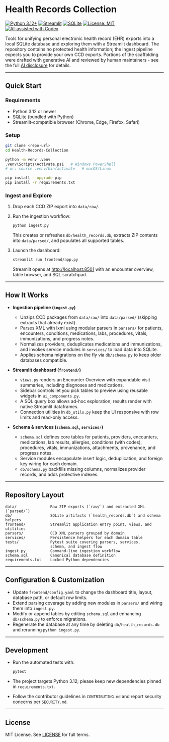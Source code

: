 # Health Records Collection

<!-- markdownlint-disable MD013 -->
[![Python 3.12+](https://img.shields.io/badge/python-3.12+-blue.svg)](https://www.python.org/)
[![Streamlit](https://img.shields.io/badge/Streamlit-dashboard-ff4b4b.svg?logo=streamlit)](https://streamlit.io)
[![SQLite](https://img.shields.io/badge/SQLite-database-07405e.svg?logo=sqlite)](https://www.sqlite.org)
[![License: MIT](https://img.shields.io/badge/License-MIT-green.svg)](LICENSE)
[![AI-assisted with Codex](https://img.shields.io/badge/AI--Assisted-OpenAI_Codex-blueviolet?logo=openai&logoColor=white)](AI_disclosure.md)
<!-- markdownlint-enable MD013 -->

Tools for unifying personal electronic health record (EHR) exports into a local
SQLite database and exploring them with a Streamlit dashboard. The repository
contains no protected health information; the ingest pipeline expects you to
provide your own CCD exports. Portions of the scaffolding were drafted with
generative AI and reviewed by human maintainers - see the full
[AI disclosure](AI_disclosure.md) for details.

---

## Quick Start

### Requirements

- Python 3.12 or newer
- SQLite (bundled with Python)
- Streamlit-compatible browser (Chrome, Edge, Firefox, Safari)

### Setup

```bash
git clone <repo-url>
cd Health-Records-Collection

python -m venv .venv
.venv\Scripts\Activate.ps1   # Windows PowerShell
# or: source .venv/bin/activate   # macOS/Linux

pip install --upgrade pip
pip install -r requirements.txt
```

### Ingest and Explore

1. Drop each CCD ZIP export into `data/raw/`.
1. Run the ingestion workflow:

   ```bash
   python ingest.py
   ```
  
   This creates or refreshes `db/health_records.db`, extracts ZIP contents into
   `data/parsed/`, and populates all supported tables.
1. Launch the dashboard:

   ```bash
   streamlit run frontend/app.py
   ```
  
   Streamlit opens at [http://localhost:8501](http://localhost:8501) with an
   encounter overview, table browser, and SQL scratchpad.

---

## How It Works

- **Ingestion pipeline (`ingest.py`)**
  - Unzips CCD packages from `data/raw/` into `data/parsed/` (skipping extracts
    that already exist).
  - Parses XML with lxml using modular parsers in `parsers/` for patients,
    encounters, conditions, medications, labs, procedures, vitals,
    immunizations, and progress notes.
  - Normalizes providers, deduplicates medications and immunizations, and
    invokes service modules in `services/` to load data into SQLite.
  - Applies schema migrations on the fly via `db/schema.py` to keep older
    databases compatible.

- **Streamlit dashboard (`frontend/`)**
  - `views.py` renders an Encounter Overview with expandable visit summaries,
    including diagnoses and medications.
  - Sidebar controls let you pick tables to preview using reusable widgets in
    `ui_components.py`.
  - A SQL query box allows ad-hoc exploration; results render with native
    Streamlit dataframes.
  - Connection utilities in `db_utils.py` keep the UI responsive with row
    limits and read-only access.

- **Schema & services (`schema.sql`, `services/`)**
  - `schema.sql` defines core tables for patients, providers, encounters,
    medications, lab results, allergies, conditions (with codes), procedures,
    vitals, immunizations, attachments, provenance, and progress notes.
  - Service modules encapsulate insert logic, deduplication, and foreign key
    wiring for each domain.
  - `db/schema.py` backfills missing columns, normalizes provider records, and
    adds protective indexes.

---

## Repository Layout

```text
data/               Raw ZIP exports (`raw/`) and extracted XML (`parsed/`)
db/                 SQLite artifacts (`health_records.db`) and schema helpers
frontend/           Streamlit application entry point, views, and utilities
parsers/            CCD XML parsers grouped by domain
services/           Persistence helpers for each domain table
tests/              Pytest suite covering parsers, services,
                    schema, and ingest flow
ingest.py           Command-line ingestion workflow
schema.sql          Canonical database definition
requirements.txt    Locked Python dependencies
```

---

## Configuration & Customization

- Update `frontend/config.yaml` to change the dashboard title, layout, database
  path, or default row limits.
- Extend parsing coverage by adding new modules in `parsers/` and wiring them
  into `ingest.py`.
- Modify or append tables by editing `schema.sql` and enhancing `db/schema.py`
  to enforce migrations.
- Regenerate the database at any time by deleting `db/health_records.db` and
  rerunning `python ingest.py`.

---

## Development

- Run the automated tests with:

  ```bash
  pytest
  ```

- The project targets Python 3.12; please keep new dependencies pinned in
  `requirements.txt`.
- Follow the contributor guidelines in `CONTRIBUTING.md` and report security
  concerns per `SECURITY.md`.

---

## License

MIT License. See [LICENSE](LICENSE) for full terms.
